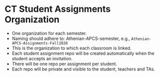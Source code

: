 # CT Student Assignments Organization

* One organization for each semester.
* Naming should adhere to: Athenian-APCS-semester, e.g., `Athenian-APCS-Assignments-Fall2020` 
* This is the organization to which each classroom is linked.
* Each student assignment repo will be created automatically when the student accepts an invitation.
* There will be one repo per assignment per student.
* Each repo will be private and visible to the student, teachers and TAs.

